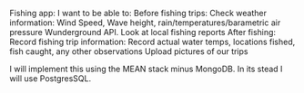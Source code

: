 Fishing app:
  I want to be able to:
    Before fishing trips:
      Check weather information: Wind Speed, Wave height, rain/temperatures/barametric air pressure
        Wunderground API.
      Look at local fishing reports
    After fishing:
      Record fishing trip information:
        Record actual water temps, locations fished, fish caught, any other observations
        Upload pictures of our trips

I will implement this using the MEAN stack minus MongoDB. In its stead I will use
PostgresSQL.
